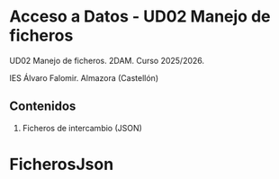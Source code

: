 # Acceso a Datos - UD02 Manejo de ficheros

UD02 Manejo de ficheros. 2DAM. Curso 2025/2026.

IES Álvaro Falomir. Almazora (Castellón)

## Contenidos

1. Ficheros de intercambio (JSON)
# FicherosJson

